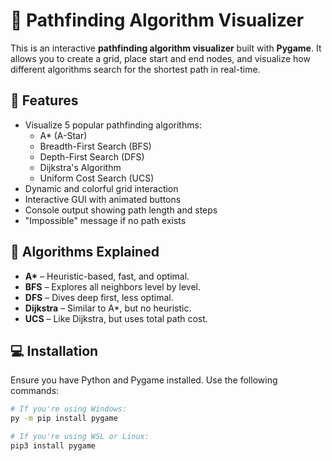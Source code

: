 # 🧭 Pathfinding Algorithm Visualizer

This is an interactive **pathfinding algorithm visualizer** built with **Pygame**. It allows you to create a grid, place start and end nodes, and visualize how different algorithms search for the shortest path in real-time.

## 🚀 Features

- Visualize 5 popular pathfinding algorithms:
  - A* (A-Star)
  - Breadth-First Search (BFS)
  - Depth-First Search (DFS)
  - Dijkstra's Algorithm
  - Uniform Cost Search (UCS)
- Dynamic and colorful grid interaction
- Interactive GUI with animated buttons
- Console output showing path length and steps
- "Impossible" message if no path exists

## 🧠 Algorithms Explained

- **A\*** – Heuristic-based, fast, and optimal.
- **BFS** – Explores all neighbors level by level.
- **DFS** – Dives deep first, less optimal.
- **Dijkstra** – Similar to A\*, but no heuristic.
- **UCS** – Like Dijkstra, but uses total path cost.

## 💻 Installation

Ensure you have Python and Pygame installed. Use the following commands:

```bash
# If you're using Windows:
py -m pip install pygame

# If you're using WSL or Linux:
pip3 install pygame
